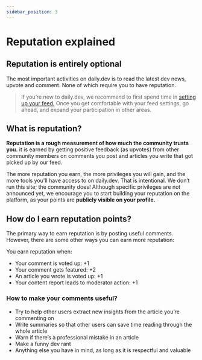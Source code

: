 ```yaml
---
sidebar_position: 3
---
```

# Reputation explained

## Reputation is entirely optional

The most important activities on daily.dev is to read the latest dev news, upvote and comment. None of which require you to have reputation. 

> If you’re new to daily.dev, we recommend to first spend time in [setting up your feed.](../settingyourfeed/filtering-content-feed.md) Once you get comfortable with your feed settings, go ahead, and expand your participation in other areas. 

## What is reputation?

**Reputation is a rough measurement of how much the community trusts you.** it is earned by getting positive feedback (as upvotes) from other community members on comments you post and articles you write that got picked up by our feed. 

The more reputation you earn, the more privileges you will gain, and the more tools you'll have access to on daily.dev. That is intentional. We don’t run this site; the community does! Although specific privileges are not announced yet, we encourage you to start building your reputation on the platform, as your points are **publicly visible on your profile.** 

## How do I earn reputation points?

The primary way to earn reputation is by posting useful comments. However, there are some other ways you can earn more reputation:

You earn reputation when:
* Your comment is voted up: +1
* Your comment gets featured: +2
* An article you wrote is voted up: +1
* Your content report leads to moderator action: +1

### How to make your comments useful?

* Try to help other users extract new insights from the article you’re commenting on
* Write summaries so that other users can save time reading through the whole article
* Warn if there’s a professional mistake in an article
* Make a funny dev rant
* Anything else you have in mind, as long as it is respectful and valuable